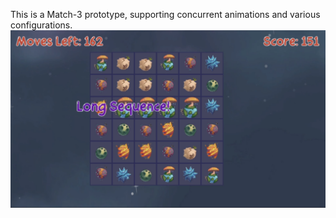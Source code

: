 This is a Match-3 prototype, supporting concurrent animations and various configurations.
![Image Alt text](/images/Thumbnail.png)
